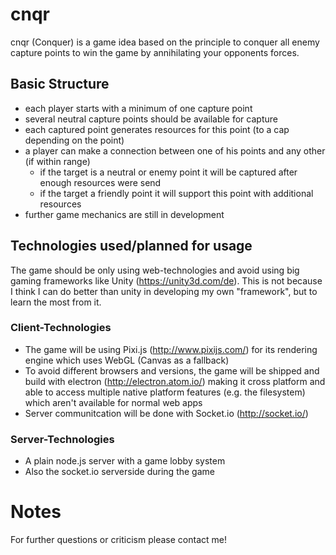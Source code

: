# cnqr

cnqr (Conquer) is a game idea based on the principle to conquer all enemy capture points to win the game by annihilating your opponents forces.

## Basic Structure

* each player starts with a minimum of one capture point
* several neutral capture points should be available for capture
* each captured point generates resources for this point (to a cap depending on the point)
* a player can make a connection between one of his points and any other (if within range)
  * if the target is a neutral or enemy point it will be captured after enough resources were send
  * if the target a friendly point it will support this point with additional resources
* further game mechanics are still in development

## Technologies used/planned for usage

The game should be only using web-technologies and avoid using big gaming frameworks like Unity (https://unity3d.com/de).
This is not because I think I can do better than unity in developing my own "framework", but to learn the most from it.

### Client-Technologies

* The game will be using Pixi.js (http://www.pixijs.com/) for its rendering engine which uses WebGL (Canvas as a fallback)
* To avoid different browsers and versions, the game will be shipped and build with electron (http://electron.atom.io/) making it cross platform and able to access multiple native platform features (e.g. the filesystem) which aren't available for normal web apps
* Server communitcation will be done with Socket.io (http://socket.io/)

### Server-Technologies

* A plain node.js server with a game lobby system
* Also the socket.io serverside during the game

# Notes

For further questions or criticism please contact me!

